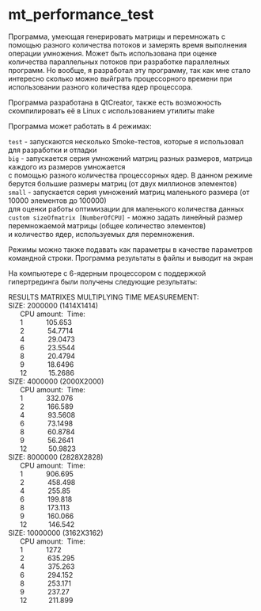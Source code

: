 # mt_performance_test
Программа, умеющая генерировать матрицы и перемножать с помощью разного количества потоков и замерять время выполнения операции умножения.
Может быть использована при оценке количества параллельных потоков при разработке параллелных программ.
Но вообще, я разработал эту программу, так как мне стало интересно сколько можно выйграть 
процессорного времени при использовании разного количества ядер процессора.

Программа разработана в QtCreator, также есть возможность скомпилировать её в Linux с использованием утилиты make

Программа может работать в 4 режимах:

`test` - запускаются несколько Smoke-тестов, которые я использовал для разработки и отладки  
`big` - запускается серия умножений матриц разных размеров, матрица каждого из размеров умножается  
с помощью разного количества процессорных ядер. В данном режиме берутся большие размеры матриц (от двух миллионов элементов)  
`small` - запускается серия умножений матриц маленького размера (от 10000 элементов до 100000)  
для оценки работы оптимизации для маленького количества данных  
`custom sizeOfmatrix [NumberOfCPU]` - можно задать линейный размер перемножаемой матрицы (общее количество элементов)  
и количество ядер, используемых для перемножения.  

Режимы можно также подавать как параметры в качестве параметров командной строки. Программа результаты в файлы и выводит на экран

На компьютере с 6-ядерным процессором с поддержкой гипертрединга были получены следующие результаты:  

RESULTS MATRIXES MULTIPLYING TIME MEASUREMENT:  
SIZE: 2000000 (1414X1414)  
&nbsp;&nbsp;&nbsp;&nbsp;&nbsp;&nbsp;CPU amount:&nbsp;&nbsp;Time:  
&nbsp;&nbsp;&nbsp;&nbsp;&nbsp;&nbsp;1&nbsp;&nbsp;&nbsp;&nbsp;&nbsp;&nbsp;&nbsp;&nbsp;&nbsp;&nbsp;&nbsp;&nbsp;105.653  
&nbsp;&nbsp;&nbsp;&nbsp;&nbsp;&nbsp;2&nbsp;&nbsp;&nbsp;&nbsp;&nbsp;&nbsp;&nbsp;&nbsp;&nbsp;&nbsp;&nbsp;&nbsp;54.7714  
&nbsp;&nbsp;&nbsp;&nbsp;&nbsp;&nbsp;4&nbsp;&nbsp;&nbsp;&nbsp;&nbsp;&nbsp;&nbsp;&nbsp;&nbsp;&nbsp;&nbsp;&nbsp;29.0473  
&nbsp;&nbsp;&nbsp;&nbsp;&nbsp;&nbsp;6&nbsp;&nbsp;&nbsp;&nbsp;&nbsp;&nbsp;&nbsp;&nbsp;&nbsp;&nbsp;&nbsp;&nbsp;23.5544  
&nbsp;&nbsp;&nbsp;&nbsp;&nbsp;&nbsp;8&nbsp;&nbsp;&nbsp;&nbsp;&nbsp;&nbsp;&nbsp;&nbsp;&nbsp;&nbsp;&nbsp;&nbsp;20.4794  
&nbsp;&nbsp;&nbsp;&nbsp;&nbsp;&nbsp;9&nbsp;&nbsp;&nbsp;&nbsp;&nbsp;&nbsp;&nbsp;&nbsp;&nbsp;&nbsp;&nbsp;&nbsp;18.6496  
&nbsp;&nbsp;&nbsp;&nbsp;&nbsp;&nbsp;12&nbsp;&nbsp;&nbsp;&nbsp;&nbsp;&nbsp;&nbsp;&nbsp;&nbsp;&nbsp;&nbsp;15.2686  
SIZE: 4000000 (2000X2000)  
&nbsp;&nbsp;&nbsp;&nbsp;&nbsp;&nbsp;CPU amount:&nbsp;&nbsp;Time:  
&nbsp;&nbsp;&nbsp;&nbsp;&nbsp;&nbsp;1&nbsp;&nbsp;&nbsp;&nbsp;&nbsp;&nbsp;&nbsp;&nbsp;&nbsp;&nbsp;&nbsp;&nbsp;332.076  
&nbsp;&nbsp;&nbsp;&nbsp;&nbsp;&nbsp;2&nbsp;&nbsp;&nbsp;&nbsp;&nbsp;&nbsp;&nbsp;&nbsp;&nbsp;&nbsp;&nbsp;&nbsp;166.589  
&nbsp;&nbsp;&nbsp;&nbsp;&nbsp;&nbsp;4&nbsp;&nbsp;&nbsp;&nbsp;&nbsp;&nbsp;&nbsp;&nbsp;&nbsp;&nbsp;&nbsp;&nbsp;93.5608  
&nbsp;&nbsp;&nbsp;&nbsp;&nbsp;&nbsp;6&nbsp;&nbsp;&nbsp;&nbsp;&nbsp;&nbsp;&nbsp;&nbsp;&nbsp;&nbsp;&nbsp;&nbsp;73.1498  
&nbsp;&nbsp;&nbsp;&nbsp;&nbsp;&nbsp;8&nbsp;&nbsp;&nbsp;&nbsp;&nbsp;&nbsp;&nbsp;&nbsp;&nbsp;&nbsp;&nbsp;&nbsp;60.8784  
&nbsp;&nbsp;&nbsp;&nbsp;&nbsp;&nbsp;9&nbsp;&nbsp;&nbsp;&nbsp;&nbsp;&nbsp;&nbsp;&nbsp;&nbsp;&nbsp;&nbsp;&nbsp;56.2641  
&nbsp;&nbsp;&nbsp;&nbsp;&nbsp;&nbsp;12&nbsp;&nbsp;&nbsp;&nbsp;&nbsp;&nbsp;&nbsp;&nbsp;&nbsp;&nbsp;&nbsp;50.9823  
SIZE: 8000000 (2828X2828)  
&nbsp;&nbsp;&nbsp;&nbsp;&nbsp;&nbsp;CPU amount:&nbsp;&nbsp;Time:  
&nbsp;&nbsp;&nbsp;&nbsp;&nbsp;&nbsp;1&nbsp;&nbsp;&nbsp;&nbsp;&nbsp;&nbsp;&nbsp;&nbsp;&nbsp;&nbsp;&nbsp;&nbsp;906.695  
&nbsp;&nbsp;&nbsp;&nbsp;&nbsp;&nbsp;2&nbsp;&nbsp;&nbsp;&nbsp;&nbsp;&nbsp;&nbsp;&nbsp;&nbsp;&nbsp;&nbsp;&nbsp;458.498  
&nbsp;&nbsp;&nbsp;&nbsp;&nbsp;&nbsp;4&nbsp;&nbsp;&nbsp;&nbsp;&nbsp;&nbsp;&nbsp;&nbsp;&nbsp;&nbsp;&nbsp;&nbsp;255.85  
&nbsp;&nbsp;&nbsp;&nbsp;&nbsp;&nbsp;6&nbsp;&nbsp;&nbsp;&nbsp;&nbsp;&nbsp;&nbsp;&nbsp;&nbsp;&nbsp;&nbsp;&nbsp;199.818  
&nbsp;&nbsp;&nbsp;&nbsp;&nbsp;&nbsp;8&nbsp;&nbsp;&nbsp;&nbsp;&nbsp;&nbsp;&nbsp;&nbsp;&nbsp;&nbsp;&nbsp;&nbsp;173.113  
&nbsp;&nbsp;&nbsp;&nbsp;&nbsp;&nbsp;9&nbsp;&nbsp;&nbsp;&nbsp;&nbsp;&nbsp;&nbsp;&nbsp;&nbsp;&nbsp;&nbsp;&nbsp;160.066  
&nbsp;&nbsp;&nbsp;&nbsp;&nbsp;&nbsp;12&nbsp;&nbsp;&nbsp;&nbsp;&nbsp;&nbsp;&nbsp;&nbsp;&nbsp;&nbsp;&nbsp;146.542  
SIZE: 10000000 (3162X3162)  
&nbsp;&nbsp;&nbsp;&nbsp;&nbsp;&nbsp;CPU amount:&nbsp;&nbsp;Time:  
&nbsp;&nbsp;&nbsp;&nbsp;&nbsp;&nbsp;1&nbsp;&nbsp;&nbsp;&nbsp;&nbsp;&nbsp;&nbsp;&nbsp;&nbsp;&nbsp;&nbsp;&nbsp;1272  
&nbsp;&nbsp;&nbsp;&nbsp;&nbsp;&nbsp;2&nbsp;&nbsp;&nbsp;&nbsp;&nbsp;&nbsp;&nbsp;&nbsp;&nbsp;&nbsp;&nbsp;&nbsp;635.295  
&nbsp;&nbsp;&nbsp;&nbsp;&nbsp;&nbsp;4&nbsp;&nbsp;&nbsp;&nbsp;&nbsp;&nbsp;&nbsp;&nbsp;&nbsp;&nbsp;&nbsp;&nbsp;375.263  
&nbsp;&nbsp;&nbsp;&nbsp;&nbsp;&nbsp;6&nbsp;&nbsp;&nbsp;&nbsp;&nbsp;&nbsp;&nbsp;&nbsp;&nbsp;&nbsp;&nbsp;&nbsp;294.152  
&nbsp;&nbsp;&nbsp;&nbsp;&nbsp;&nbsp;8&nbsp;&nbsp;&nbsp;&nbsp;&nbsp;&nbsp;&nbsp;&nbsp;&nbsp;&nbsp;&nbsp;&nbsp;253.171  
&nbsp;&nbsp;&nbsp;&nbsp;&nbsp;&nbsp;9&nbsp;&nbsp;&nbsp;&nbsp;&nbsp;&nbsp;&nbsp;&nbsp;&nbsp;&nbsp;&nbsp;&nbsp;237.27  
&nbsp;&nbsp;&nbsp;&nbsp;&nbsp;&nbsp;12&nbsp;&nbsp;&nbsp;&nbsp;&nbsp;&nbsp;&nbsp;&nbsp;&nbsp;&nbsp;&nbsp;211.899  
